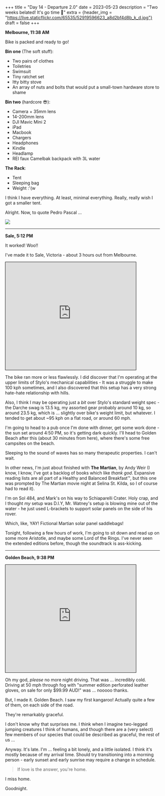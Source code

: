 +++
title = "Day 14 - Departure 2.0"
date = 2023-05-23
description = "Two weeks belated! It's go time 🚀"
extra = {header_img = "https://live.staticflickr.com/65535/52919596623_a8d2bf4d8b_k_d.jpg"}
draft = false
+++

**Melbourne, 11:38 AM**

Bike is packed and ready to go! 

**Bin one** (The soft stuff): 
* Two pairs of clothes
* Toiletries
* Swimsuit
* Tiny ratchet set 
* Itty bitty stove
* An array of nuts and bolts that would put a small-town hardware store to shame

**Bin two** (hardcore 😎): 
* Camera + 35mm lens
* 14-200mm lens
* DJI Mavic Mini 2
* iPad
* Macbook
* Chargers
* Headphones
* Kindle
* Headlamp
* REI faux Camelbak backpack with 3L water

**The Rack**: 
* Tent
* Sleeping bag
* Weight :'(w

I think I have everything. At least, minimal everything. Really, really wish I got a smaller tent. 

<div class="gallery">
    <a href="https://live.staticflickr.com/65535/52919299744_b3078ca4b8_k_d.jpg" data-ngthumb="https://live.staticflickr.com/65535/52919299744_5ef38bb286_c_d.jpg"></a>
</div>

Alright. Now, to quote Pedro Pascal ...

<img src="https://live.staticflickr.com/65535/52919554175_ee7dd0d673_o.gif" style="margin: 0 auto; display: block; margin-top: 0.5em; margin-bottom: 0.5em;" /> 

---

**Sale, 5:12 PM**

It worked! Woo!!

I've made it to Sale, Victoria - about 3 hours out from Melbourne. 

<iframe width="425" height="350" frameborder="0" scrolling="no" marginheight="0" marginwidth="0" src="https://www.openstreetmap.org/export/embed.html?bbox=146.8357086181641%2C-38.27214946801411%2C147.3026275634766%2C-37.93282521519654&amp;layer=mapnik&amp;marker=-38.10268432504872%2C147.0691680908203" style="border: 1px solid black"></iframe>

The bike ran more or less flawlessly. I did discover that I'm operating at the upper limits of Stylo's mechanical capabilities - It was a struggle to make 100 kph sometimes, and I also discovered that this setup has a very strong hate-hate relationship with hills. 

Also, I think I may be operating just a *bit* over Stylo's standard weight spec - the Darche swag is 13.5 kg, my assorted gear probably around 10 kg, so around 23.5 kg, which is ... slightly over bike's weight limit, but whatever. I tended to get about ~95 kph on a flat road, or around 60 mph. 

I'm going to head to a pub once I'm done with dinner, get some work done - the sun set around 4:50 PM, so it's getting dark quickly. I'll head to Golden Beach after this (about 30 minutes from here), where there's some free campsites on the beach. 

Sleeping to the sound of waves has so many therapeutic properties. I can't wait. 

<div class="gallery">
    <a href="https://live.staticflickr.com/65535/52919294654_7bc828c2cd_k_d.jpg" data-ngthumb="https://live.staticflickr.com/65535/52919294654_357f528673_c_d.jpg"></a>
    <a href="https://live.staticflickr.com/65535/52919135946_7f95411cd6_k_d.jpg" data-ngthumb="https://live.staticflickr.com/65535/52919135946_f774e7da0c_c_d.jpg"></a>
    <a href="https://live.staticflickr.com/65535/52919294634_4d7ba198b4_k_d.jpg" data-ngthumb="https://live.staticflickr.com/65535/52919294634_177e0750dc_c_d.jpg"></a>
</div>

In other news, I'm just about finished with **The Martian**, by Andy Weir (I know, I know, I've got a backlog of books which like *thank god*. Expansive reading lists are all part of a Healthy and Balanced Breakfast™, but this one was prompted by The Martian movie night at Selina St. Kilda, so I of course had to read it). 

I'm on Sol 484, and Mark's on his way to Schiaparelli Crater. Holy crap, and I thought *my* setup was D.I.Y, Mr. Watney's setup is blowing mine out of the water - he just used L-brackets to support solar panels on the side of his rover.

Which, like, YAY! Fictional Martian solar panel saddlebags!

Tonight, following a few hours of work, I'm going to sit down and read up on some more Aristotle, and maybe some Lord of the Rings. I've never seen the extended editions before, though the soundtrack is ass-kicking. 

---

**Golden Beach, 9:38 PM**

<iframe width="425" height="350" frameborder="0" scrolling="no" marginheight="0" marginwidth="0" src="https://www.openstreetmap.org/export/embed.html?bbox=147.38740682601932%2C-38.221964943757044%2C147.39105463027957%2C-38.219318256928396&amp;layer=mapnik&amp;marker=-38.220641612377726%2C147.3892307281494" style="border: 1px solid black"></iframe>

Oh my god, *please* no more night driving. That was ... incredibly cold. Driving at 50 mph through fog with "summer edition perforated leather gloves, on sale for only $99.99 AUD!" was ... nooooo thanks. 

But, I made it. Golden Beach. I saw my first kangaroo! Actually quite a few of them, on each side of the road. 

They're remarkably graceful.

I don't know why that surprises me. I think when I imagine two-legged jumping creatures I think of humans, and though there are a (very select) few members of our species that could be described as graceful, the rest of us ... 

Anyway. It's late. I'm ... feeling a bit lonely, and a little isolated. I think it's mostly because of my arrival time. Should try transitioning into a morning person - early sunset and early sunrise may require a change in schedule. 

> If love is the answer, you're home. 

I miss home.

Goodnight.